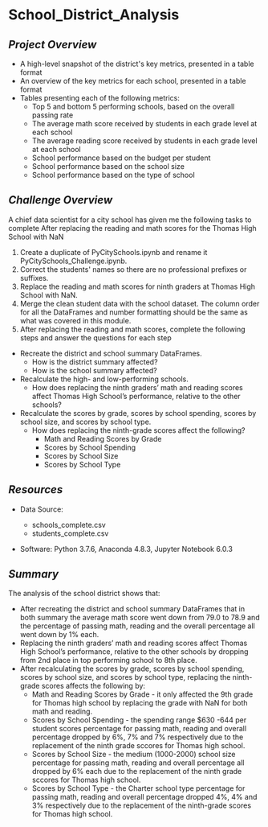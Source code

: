 # School_District_Analysis

## *Project Overview*

* A high-level snapshot of the district's key metrics, presented in a table format
* An overview of the key metrics for each school, presented in a table format
* Tables presenting each of the following metrics:
  * Top 5 and bottom 5 performing schools, based on the overall passing rate
  * The average math score received by students in each grade level at each school
  * The average reading score received by students in each grade level at each school
  * School performance based on the budget per student
  * School performance based on the school size 
  * School performance based on the type of school

## *Challenge Overview*

A chief data scientist for a city school has given me the following tasks to complete After replacing the reading and math scores for the Thomas High School with NaN
  1. Create a duplicate of PyCitySchools.ipynb and rename it PyCitySchools_Challenge.ipynb.
  2. Correct the students' names so there are no professional prefixes or suffixes.
  3. Replace the reading and math scores for ninth graders at Thomas High School with NaN.
  4. Merge the clean student data with the school dataset. The column order for all the DataFrames and number formatting should be the same as what was covered in this module.
  5. After replacing the reading and math scores, complete the following steps and answer the questions for each step
   * Recreate the district and school summary DataFrames.
     * How is the district summary affected?
     * How is the school summary affected? 
   * Recalculate the high- and low-performing schools.
     * How does replacing the ninth graders’ math and reading scores affect Thomas High School’s performance, relative to the other schools?
   * Recalculate the scores by grade, scores by school spending, scores by school size, and scores by school type.
      * How does replacing the ninth-grade scores affect the following?
        * Math and Reading Scores by Grade
        * Scores by School Spending
        * Scores by School Size
        * Scores by School Type


## *Resources*

  * Data Source: 
      * schools_complete.csv
      * students_complete.csv
  
  * Software: Python 3.7.6, Anaconda 4.8.3, Jupyter Notebook 6.0.3
  
  ## *Summary*
  
  The analysis of the school district shows that:
  * After recreating the district and school summary DataFrames that in both summary the average math score went down from 79.0 to 78.9 and the percentage of passing math, reading and the overall percentage all went down by 1% each.
  * Replacing the ninth graders’ math and reading scores affect Thomas High School’s performance, relative to the other schools by dropping from 2nd place in top performing school to 8th place.
  * After recalculating the scores by grade, scores by school spending, scores by school size, and scores by school type, replacing the ninth-grade scores affects the following by:
     * Math and Reading Scores by Grade - it only affected the 9th grade for Thomas high school by replacing the grade with NaN for both math and  reading.
     * Scores by School Spending - the spending range $630 -644 per student scores percentage for passing math, reading and overall percentage dropped by 6%, 7% and 7% respectively due to the replacement of the ninth grade sccores for Thomas high school.
     * Scores by School Size - the medium (1000-2000) school size percentage for passing math, reading and overall percentage all dropped by 6% each  due to the replacement of the ninth grade sccores for Thomas high school.
     * Scores by School Type - the Charter school type percentage for passing math, reading and overall percentage dropped 4%, 4% and 3% respectively due to the replacement of the ninth-grade scores for Thomas high school.
